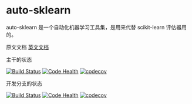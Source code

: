 # auto-sklearn

auto-sklearn 是一个自动化机器学习工具集，是用来代替 scikit-learn 评估器用的。

原文文档 [英文文档](http://automl.github.io/auto-sklearn/)

主干的状态

[![Build Status](https://travis-ci.org/automl/auto-sklearn.svg?branch=master)](https://travis-ci.org/automl/auto-sklearn)
[![Code Health](https://landscape.io/github/automl/auto-sklearn/master/landscape.png)](https://landscape.io/github/automl/auto-sklearn/master)
[![codecov](https://codecov.io/gh/automl/auto-sklearn/branch/master/graph/badge.svg)](https://codecov.io/gh/automl/auto-sklearn)

开发分支的状态

[![Build Status](https://travis-ci.org/automl/auto-sklearn.svg?branch=development)](https://travis-ci.org/automl/auto-sklearn)
[![Code Health](https://landscape.io/github/automl/auto-sklearn/development/landscape.png)](https://landscape.io/github/automl/auto-sklearn/development)
[![codecov](https://codecov.io/gh/automl/auto-sklearn/branch/development/graph/badge.svg)](https://codecov.io/gh/automl/auto-sklearn)
